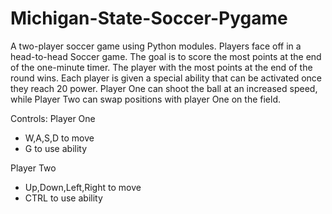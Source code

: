 # Michigan-State-Soccer-Pygame

A two-player soccer game using Python modules. Players face off in a head-to-head Soccer game. The goal is to score the most points at the end of the one-minute timer. The player with the most points at the end of the round wins. 
Each player is given a special ability that can be activated once they reach 20 power. Player One can shoot the ball at an increased speed, while Player Two can swap positions with player One on the field. 

Controls: 
Player One
 - W,A,S,D to move
 - G to use ability
 
Player Two
 - Up,Down,Left,Right to move
 - CTRL to use ability
